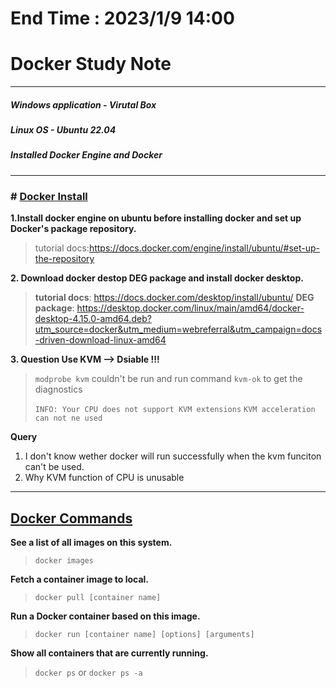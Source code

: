 # End Time : 2023/1/9 14:00
# Docker Study Note
***
##### Windows application - Virutal Box 
##### Linux OS - Ubuntu 22.04
##### Installed Docker Engine and Docker 
***
### # <u>Docker Install</u>  

**1.Install docker engine on ubuntu before installing docker and set up Docker's package repository.**
>tutorial docs:https://docs.docker.com/engine/install/ubuntu/#set-up-the-repository  

**2. Download docker destop DEG package and install docker desktop.**
>**tutorial docs**: https://docs.docker.com/desktop/install/ubuntu/
>**DEG package**: https://desktop.docker.com/linux/main/amd64/docker-desktop-4.15.0-amd64.deb?utm_source=docker&utm_medium=webreferral&utm_campaign=docs-driven-download-linux-amd64  

**3. Question Use KVM --> Dsiable !!!**
>`modprobe kvm` couldn't be run and run command `kvm-ok` to get the diagnostics
> 
> `INFO: Your CPU does not support KVM extensions`
> `KVM acceleration can not ne used`  

__Query__
1. I don't know wether docker will run successfully when the kvm funciton can't be used.
2. Why KVM function of CPU is unusable
***

## <u>Docker Commands</u>
**See a list of all images on this system.**  
>`docker images`  
    
**Fetch a container image to local.**
>`docker pull [container name]` 

__Run a Docker container based on this image.__
>`docker run [container name] [options] [arguments]`  

__Show all containers that are currently running.__
>`docker ps`  or `docker ps -a`

